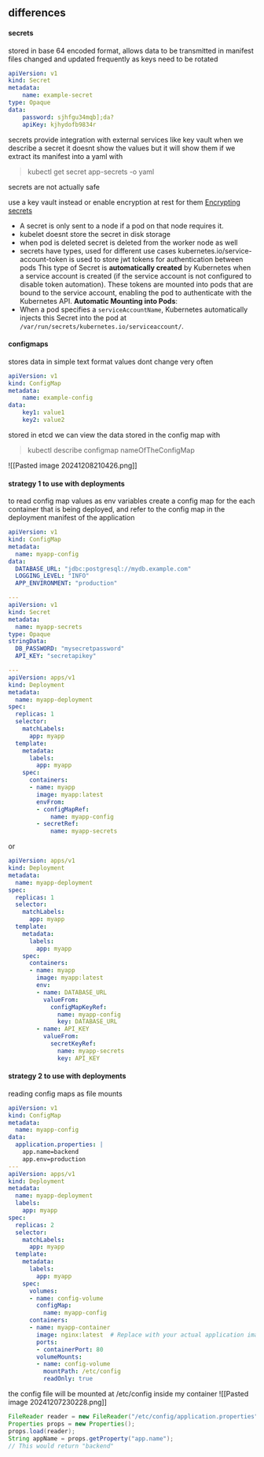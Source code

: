 ## differences
#### secrets
stored in base 64 encoded format, allows data to be transmitted in manifest files
changed and updated frequently as keys need to be rotated
```yml
apiVersion: v1
kind: Secret
metadata: 
	name: example-secret
type: Opaque
data:
	password: sjhfgu34mqb];da?
	apiKey: kjhydofb9834r
```
secrets provide integration with external services like key vault
when we describe a secret it doesnt show the values
but it will show them if we extract its manifest into a yaml with
>kubectl get secret app-secrets -o yaml 

secrets are not actually safe

use a key vault instead or enable encryption at rest for them [Encrypting secrets](https://kubernetes.io/docs/tasks/administer-cluster/encrypt-data/)
- A secret is only sent to a node if a pod on that node requires it.
- kubelet doesnt store the secret in disk storage
- when pod is deleted secret is deleted from the worker node as well
- secrets have types, used for different use cases
kubernetes.io/service-account-token is used to store jwt tokens for authentication between pods
This type of Secret is **automatically created** by Kubernetes when a service account is created (if the service account is not configured to disable token automation). These tokens are mounted into pods that are bound to the service account, enabling the pod to authenticate with the Kubernetes API.
**Automatic Mounting into Pods**:
- When a pod specifies a `serviceAccountName`, Kubernetes automatically injects this Secret into the pod at `/var/run/secrets/kubernetes.io/serviceaccount/`.
#### configmaps
stores data in simple text format
values dont change very often
```yml
apiVersion: v1
kind: ConfigMap
metadata: 
	name: example-config
data:
	key1: value1
	key2: value2
```
stored in etcd
we can view the data stored in the config map with
> kubectl describe configmap nameOfTheConfigMap

![[Pasted image 20241208210426.png]]
#### strategy 1 to use with deployments
to read config map values as env variables
create a config map for the each container that is being deployed, and refer to the config map in the deployment manifest of the application 
```yaml
apiVersion: v1
kind: ConfigMap
metadata:
  name: myapp-config
data:
  DATABASE_URL: "jdbc:postgresql://mydb.example.com"
  LOGGING_LEVEL: "INFO"
  APP_ENVIRONMENT: "production"

---
apiVersion: v1
kind: Secret
metadata:
  name: myapp-secrets
type: Opaque
stringData:
  DB_PASSWORD: "mysecretpassword"
  API_KEY: "secretapikey"

---
apiVersion: apps/v1
kind: Deployment
metadata:
  name: myapp-deployment
spec:
  replicas: 1
  selector:
	matchLabels:
	  app: myapp
  template:
    metadata: 
      labels: 
        app: myapp
    spec:
      containers:
      - name: myapp
        image: myapp:latest
        envFrom:
        - configMapRef:
            name: myapp-config
        - secretRef:
            name: myapp-secrets
```
or
```yml
apiVersion: apps/v1
kind: Deployment
metadata:
  name: myapp-deployment
spec:
  replicas: 1
  selector:
	matchLabels:
	  app: myapp
  template:
    metadata: 
      labels: 
        app: myapp
    spec:
      containers:
      - name: myapp
        image: myapp:latest
        env:
	    - name: DATABASE_URL
		  valueFrom:
		    configMapKeyRef:
			  name: myapp-config
			  key: DATABASE_URL
		- name: API_KEY
		  valueFrom:
		    secretKeyRef:
			  name: myapp-secrets
			  key: API_KEY
```
#### strategy 2 to use with deployments
reading config maps as file mounts
```yml
apiVersion: v1
kind: ConfigMap
metadata:
  name: myapp-config
data:
  application.properties: |
	app.name=backend
	app.env=production
---
apiVersion: apps/v1
kind: Deployment
metadata:
  name: myapp-deployment
  labels:
    app: myapp
spec:
  replicas: 2
  selector:
    matchLabels:
      app: myapp
  template:
    metadata:
      labels:
        app: myapp
    spec:
      volumes:
      - name: config-volume
        configMap:
          name: myapp-config
      containers:
      - name: myapp-container
        image: nginx:latest  # Replace with your actual application image
        ports:
        - containerPort: 80
        volumeMounts:
        - name: config-volume
          mountPath: /etc/config
          readOnly: true
```
the config file will be mounted at /etc/config inside my container
![[Pasted image 20241207230228.png]]
```java
FileReader reader = new FileReader("/etc/config/application.properties");
Properties props = new Properties();
props.load(reader);
String appName = props.getProperty("app.name");
// This would return "backend"
```

